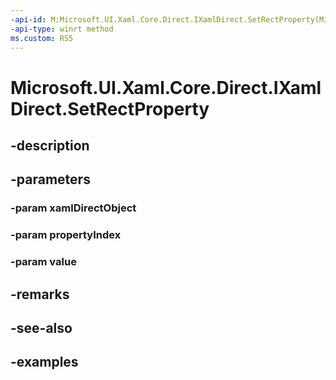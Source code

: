 ```yaml
---
-api-id: M:Microsoft.UI.Xaml.Core.Direct.IXamlDirect.SetRectProperty(Microsoft.UI.Xaml.Core.Direct.XamlDirectObject,Microsoft.UI.Xaml.Core.Direct.XamlPropertyIndex,Windows.Foundation.Rect)
-api-type: winrt method
ms.custom: RS5
---
```


<!-- Method syntax.
public void IXamlDirect.SetRectProperty(XamlDirectObject xamlDirectObject, XamlPropertyIndex propertyIndex, Rect value)
-->

# Microsoft.UI.Xaml.Core.Direct.IXamlDirect.SetRectProperty

## -description

## -parameters
### -param xamlDirectObject

### -param propertyIndex

### -param value

## -remarks

## -see-also

## -examples

